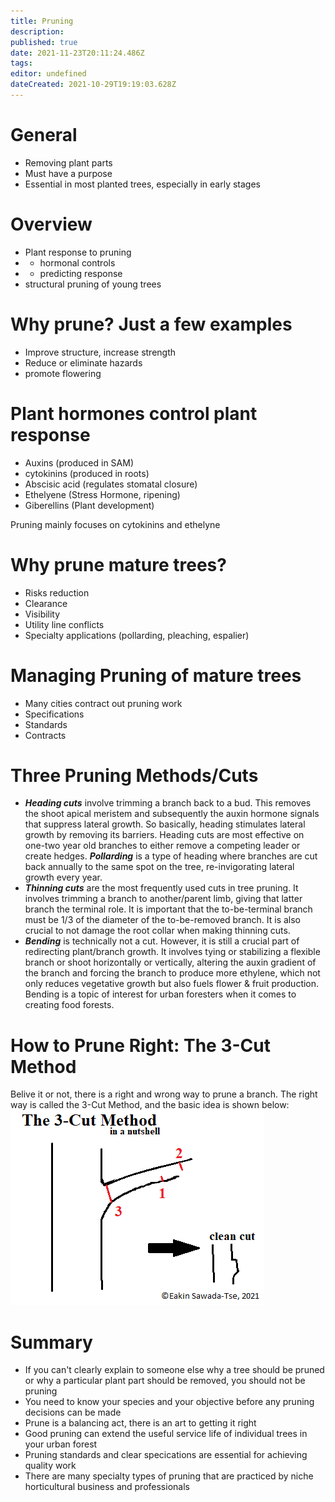 ```yaml
---
title: Pruning
description: 
published: true
date: 2021-11-23T20:11:24.486Z
tags: 
editor: undefined
dateCreated: 2021-10-29T19:19:03.628Z
---
```


# General
- Removing plant parts
- Must have a purpose
- Essential in most planted trees, especially in early stages

# Overview 
- Plant response to pruning
-	- hormonal controls
- - predicting response
- structural pruning of young trees


# Why prune? Just a few examples
- Improve structure, increase strength
- Reduce or eliminate hazards
- promote flowering


# Plant hormones control plant response
- Auxins (produced in SAM)
- cytokinins (produced in roots)
- Abscisic acid (regulates stomatal closure)
- Ethelyene (Stress Hormone, ripening)
- Giberellins (Plant development)


Pruning mainly focuses on cytokinins and ethelyne

# Why prune mature trees?
- Risks reduction
- Clearance
- Visibility
- Utility line conflicts
- Specialty applications (pollarding, pleaching, espalier)


# Managing Pruning of mature trees
- Many cities contract out pruning work
- Specifications
- Standards
- Contracts


# Three Pruning Methods/Cuts
- ***Heading cuts*** involve trimming a branch back to a bud. This removes the shoot apical meristem and subsequently the auxin hormone signals that suppress lateral growth. So basically, heading stimulates lateral growth by removing its barriers. Heading cuts are most effective on one-two year old branches to either remove a competing leader or create hedges. ***Pollarding*** is a type of heading where branches are cut back annually to the same spot on the tree, re-invigorating lateral growth every year. 
- ***Thinning cuts*** are the most frequently used cuts in tree pruning. It involves trimming a branch to another/parent limb, giving that latter branch the terminal role. It is important that the to-be-terminal branch must be 1/3 of the diameter of the to-be-removed branch. It is also crucial to not damage the root collar when making thinning cuts.
- ***Bending*** is technically not a cut. However, it is still a crucial part of redirecting plant/branch growth. It involves tying or stabilizing a flexible branch or shoot horizontally or vertically, altering the auxin gradient of the branch and forcing the branch to produce more ethylene, which not only reduces vegetative growth but also fuels flower & fruit production. Bending is a topic of interest for urban foresters when it comes to creating food forests. 
# How to Prune Right: The 3-Cut Method
Belive it or not, there is a right and wrong way to prune a branch. The right way is called the 3-Cut Method, and the basic idea is shown below:
![3-cut.png](/ufor300/3-cut.png)

# Summary
- If you can't clearly explain to someone else why a tree should be pruned or why a particular plant part should be removed, you should not be pruning
- You need to know your species and your objective before any pruning decisions can be made
- Prune is a balancing act, there is an art to getting it right
- Good pruning can extend the useful service life of individual trees in your urban forest
- Pruning standards and clear specications are essential for achieving quality work
- There are many specialty types of pruning that are practiced by niche horticultural business and professionals